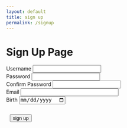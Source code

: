 ```yaml
---
layout: default
title: sign up
permalink: /signup
---
```


<h1> Sign Up Page</h1>

<div class="signcontain">
    <div class="signup">
        <div style="">
            <label class="signupL">Username</label>
            <input id = "username" type="text"/>
        </div>
        <div style="">
            <label class="signupL">Password</label>
            <input id = "password" type="password">
        </div>
        <div style="">
            <label class="signupL">Confirm Password</label>
            <input id = "confirm_password" type="password">
        </div>
        <div style="">
            <label class="signupL">Email</label>
            <input type="email" id="email" pattern=".+@globex\.com" size="30" required />
        </div>
        <div style="">
            <label class="signupL">Birth</label>
            <input id="birth" type="date">
        </div>
    </div>
    <br>
</div>
<div style="padding: 10px">
    <button id="signUPbutton" type="submit">sign up</button>
</div>
<div id="john"></div>
<script> 
function dateFormatter(date) {
  date = new Date(date);
  const date_string =
    ((date.getMonth() + 1).toString().length === 2
      ? date.getMonth() + 1
      : "0" + (date.getMonth() + 1).toString()) +
    "-" +
    (date.getDate().toString().length === 2
      ? date.getDate()
      : "0" + date.getDate().toString()) +
    "-" +
    date.getFullYear();
  return date_string;
}
function signup() {
    var password = document.getElementById("password").value;
    var confirm_password = document.getElementById("confirm_password").value;
    var username = document.getElementById("username").value;
    var birth = document.getElementById('birth').value;
    var email = document.getElementById('email').value;
    const login_url = "https://y2kcoders.stu.nighthawkcodingsociety.com/api/person/username";
    const url = "https://y2kcoders.stu.nighthawkcodingsociety.com/api/person/post";
    dob = dateFormatter(birth);
    fetch(login_url)
        .then(response => response.json())
            .then(data => {
                console.log(data);
                for (var i = 0; i < data.length; i++) {
                    if (data[i] === username) {
                        alert("Username is already existed");
                        return;
                    }
                }
            })
    .catch(error => {
        console.error('Error:', error);
    });
    if(username.length === 0){
        alert("please enter your username");
        return;
    }
    if(password.length === 0){
        alert("please enter your password");
        return;
    }
    if (dob === "") {
        alert("Please write your birth");
        return;
    }
    const post_url = url + "?email=" + email + "&name=" + username + "&password=" + password + "&dob=" + dob;
    if (password == confirm_password) {
        fetch(post_url, {method: "POST", headers: {"Content-Type": "application/json"}})
            .then(response => {
                if (response.status !== 200) {
                const errorMsg = 'Database create error: ' + response.status;
                console.log(errorMsg);
                return;
                }
                // response contains valid result
                response.json().then(data => {
                    location.href = "/skatepark.co/";
                })
                location.href = "/skatepark.co/";
            })
            location.href = "/skatepark.co/";
    } else {
        alert("password is not matched");
    }
}
document.getElementById('signUPbutton').addEventListener('click', signup);
</script>

